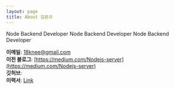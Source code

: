 ```yaml
---
layout: page
title: About 김문규
---
```


Node Backend Developer Node Backend Developer Node Backend Developer

**이메일**: 18knee@gmail.com<br>
**이전 블로그**: [https://medium.com/Nodejs-server](https://medium.com/Nodejs-server)<br>
**깃허브**:<br>
**이력서**: [Link](https://www.notion.so/7c56bd475b9f41a0a8d272dbb9c3b5e0)
